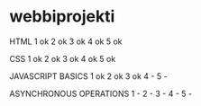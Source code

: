 # webbiprojekti
 
HTML
1 ok
2 ok 
3 ok
4 ok
5 ok

CSS
1 ok
2 ok
3 ok
4 ok
5 ok

JAVASCRIPT BASICS
1 ok
2 ok
3 ok
4 -
5 -

ASYNCHRONOUS OPERATIONS
1 -
2 -
3 -
4 -
5 -
